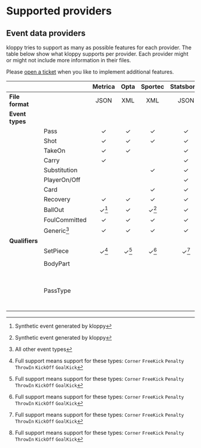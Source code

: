# Supported providers

## Event data providers

kloppy tries to support as many as possible features for each provider. The table below show what kloppy supports per provider. Each provider might or might not include more information in their files.

Please [open a ticket](https://github.com/PySport/kloppy/issues) when you like to implement additional features.

||| Metrica | Opta | Sportec | Statsbomb | Wyscout |
|-|-|:-:|:-:|:-:|:-:|:-:|
|**File format**||JSON|XML|XML|JSON|JSON|
|**Event types**|
||Pass|✓|✓|✓|✓|✓|
||Shot|✓|✓|✓|✓|✓|
||TakeOn|✓|✓||✓|✓|✓|
||Carry|✓|||✓||
||Substitution|||✓|✓||
||PlayerOn/Off||||✓||
||Card|||✓|✓|✓|
||Recovery|✓|✓|✓|✓|✓|
||BallOut|✓[^2]|✓|✓[^2]|✓|✓|
||FoulCommitted|✓|✓|✓|✓|✓|
||Generic[^1]|✓|✓|✓|✓|✓|s
|**Qualifiers**|
||SetPiece|✓[^3]|✓[^3]|✓[^3]|✓[^3]|✓[^3]
||BodyPart|||||`RightFoot` `LeftFoot`
||PassType|||||`Cross` `Hand` `Head` `High` `Launch` `Simple` `Smart`

[^1]: All other event types
[^2]: Synthetic event generated by kloppy
[^3]: Full support means support for these types: `Corner` `FreeKick` `Penalty` `ThrowIn` `KickOff` `GoalKick`

